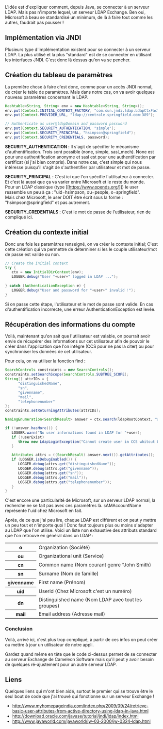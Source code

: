 <!-- --- title: Java / Connexion LDAP Exchange -->
L'idée est d'expliquer comment, depuis Java, se connecter à un serveur LDAP. Mais pas n'importe lequel, un serveur 
LDAP Exchange. Ben oui, Microsoft à beau se standardisé un minimum, de là à faire tout comme les autres, faudrait pas 
pousser !

## Implémentation via JNDI
Plusieurs type d'implémentation existent pour se connecter à un serveur LDAP. La plus utilisé et la plus "standard" est 
de se connecter en utilisant les interfaces JNDI. C'est donc là dessus qu'on va se pencher.

## Création du tableau de paramètres
La première chose à faire c'est donc, comme pour un accès JNDI normal, de créer le table de paramètres. Mais dans notre 
cas, on va avoir quelques nouveau paramètres concernant le LDAP.

``` java
Hashtable<String, String> env = new Hashtable<String, String>();
env.put(Context.INITIAL_CONTEXT_FACTORY, "com.sun.jndi.ldap.LdapCtxFactory");
env.put(Context.PROVIDER_URL, "ldap://centrale.springfield.com:389");

// Authenticate as user@ldapDomain and password password
env.put(Context.SECURITY_AUTHENTICATION, "simple");
env.put(Context.SECURITY_PRINCIPAL, "hsimpson@springfield");
env.put(Context.SECURITY_CREDENTIALS, password);
``` 

**SECURITY_AUTHENTICATION** : Il s'agit de spécifier le mécanisme d'authentification. Trois sont possible (none, simple, 
sasl_mech). None est pour une authentification anonyme et sasl est pour une authentification par certificat (si j'ai 
bien compris). Dans notre cas, c'est simple qui nous intéresse puisqu'il s'agit de s'authentifier par utilisateur et 
mot de passe.

**SECURITY_PRINCIPAL** : C'est ici que l'on spécifie l'utilisateur à connecter. Et c'est là aussi que ça va varier 
entre Microsoft et le reste du monde.<br/>
Pour un LDAP classique (type [[https://www.opends.org/]]) le user ressemble un peu à ça : "uid=hsimpson, ou=people, o=springfield".<br/>
Mais chez Microsoft, le user DOIT être écrit sous la forme : "hsimpson@springfield" et pas autrement.

**SECURITY_CREDENTIALS** : C'est le mot de passe de l'utilisateur, rien de compliqué ici.

## Création du contexte initial
Donc une fois les paramètres renseigné, on va créer le contexte initial; C'est cette création qui va permettre de 
déterminer si les le couple utilisateur/mot de passe est valide ou non.

``` java
// Create the initial context
try {
   ctx = new InitialDirContext(env);
   LOGGER.debug("User "+user+" logged in LDAP ...");
   
} catch (AuthenticationException e) {
   LOGGER.debug("User and password for "+user+" invalid !");
}
``` 

Si on passe cette étape, l'utilisateur et le mot de passe sont valide. En cas d'authentification incorrecte, une erreur 
AuthenticationException est levée.

## Récupération des informations du compte
Voilà, maintenant qu'on sait que l'utilisateur est valable, on pourrait avoir envie de récupérer des informations sur 
cet utilisateur afin de pouvoir le créer dans l'application que l'on intègre (CCS pour ne pas la citer) ou pour 
synchroniser les données de cet utilisateur.

Pour cela, on va utiliser la fonction find :

``` java
SearchControls constraints = new SearchControls();
constraints.setSearchScope(SearchControls.SUBTREE_SCOPE);
String[] attrIDs = { 
      "distinguishedName",
      "sn",
      "givenname",
      "mail",
      "telephonenumber"
};
constraints.setReturningAttributes(attrIDs);

NamingEnumeration<SearchResult> answer = ctx.search(ldapRootContext, "sAMAccountName="+ user, constraints);

if (!answer.hasMore()) {
   LOGGER.warn("No user informations found in LDAP for "+user);
   if (!userExist) 
      throw new LdapLoginException("Cannot create user in CCS whitout LDAP informations !");
   }

   Attributes attrs = ((SearchResult) answer.next()).getAttributes();
   if (LOGGER.isDebugEnabled()) {
      LOGGER.debug(attrs.get("distinguishedName"));
      LOGGER.debug(attrs.get("givenname"));
      LOGGER.debug(attrs.get("sn"));
      LOGGER.debug(attrs.get("mail"));
      LOGGER.debug(attrs.get("telephonenumber"));
   }
}
``` 

C'est encore une particularité de Microsoft, sur un serveur LDAP normal, la recherche ne se fait pas avec ces paramètres 
là. sAMAccountName représente l'uid chez Microsoft en fait.

Après, de ce que j'ai peu lire, chaque LDAP est différent et on peut y mettre un peu tout et n'importe quoi ! 
Donc faut toujours plus ou moins s'adapter au LDAP que l'on utilise. Voici un liste non exhaustive des attributs 
standard que l'on retrouve en général dans un LDAP :
<table>
<tr><th>o</th><td>Organization (Société)</td></tr>
<tr><th>ou</th><td>Organizational unit (Service)</td></tr>
<tr><th>cn</th><td>Common name (Nom courant genre "John Smith)</td></tr>
<tr><th>sn</th><td>Surname (Nom de famille)</td></tr>
<tr><th>givenname</th><td>First name (Prénom)</td></tr>
<tr><th>uid</th><td>Userid (Chez Microsoft c'est un numéro)</td></tr>
<tr><th>dn</th><td>Distinguished name (Nom LDAP avec tout les groupes)</td></tr>
<tr><th>mail</th><td>Email address (Adresse mail)</td></tr>
</table>

### Conclusion
Voilà, arrivé ici, c'est plus trop compliqué, à partir de ces infos on peut créer ou mettre à jour un utilisateur de 
notre appli.

Gardez quand même en tête que le code ci-dessus permet de se connecter au serveur Exchange de Cameleon Software mais 
qu'il peut y avoir besoin de quelques ré-ajustement pour un autre serveur LDAP.

## Liens
Quelques liens qui m'ont bien aidé, surtout le premier qui se trouve être le seul bout de code que j'ai trouvé qui 
fonctionne sur un serveur Exchange !
  * http://www.myhomepageindia.com/index.php/2009/09/24/retrieve-basic-user-attributes-from-active-directory-using-ldap-in-java.html
  * http://download.oracle.com/javase/tutorial/jndi/ldap/index.html
  * http://www.javaworld.com/javaworld/jw-03-2000/jw-0324-ldap.html

<!-- --- tags: java -->